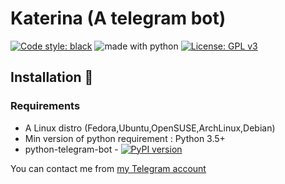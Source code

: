 # Katerina (A telegram bot)

<a href="https://github.com/python/black"><img alt="Code style: black" src="https://img.shields.io/badge/code%20style-black-000000.svg"></a>
<img src="https://img.shields.io/badge/made%20with-python-blue.svg" alt="made with python">
[![License: GPL v3](https://img.shields.io/badge/License-GPLv3-blue.svg)](https://github.com/frknkrc44/nicksizbot/blob/beta/LICENSE.md)


## Installation 📐

### Requirements 

* A Linux distro (Fedora,Ubuntu,OpenSUSE,ArchLinux,Debian)
* Min version of python requirement : Python 3.5+ 
* python-telegram-bot - [![PyPI version](https://badge.fury.io/py/python-telegram-bot.svg)](https://badge.fury.io/py/python-telegram-bot)


You can contact me from [my Telegram account](https://t.me/unigorn)
